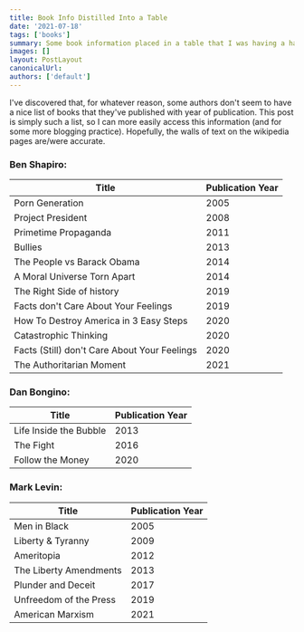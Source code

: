 ```yaml
---
title: Book Info Distilled Into a Table
date: '2021-07-18'
tags: ['books']
summary: Some book information placed in a table that I was having a hard time finding at one point
images: []
layout: PostLayout
canonicalUrl:
authors: ['default']
---
```


I've discovered that, for whatever reason, some authors don't seem to have a nice list of books that they've published
with year of publication. This post is simply such a list, so I can more easily access this information (and for some
more blogging practice). Hopefully, the walls of text on the wikipedia pages are/were accurate.

### Ben Shapiro:

| Title                                        | Publication Year |
| -------------------------------------------- | ---------------- |
| Porn Generation                              | 2005             |
| Project President                            | 2008             |
| Primetime Propaganda                         | 2011             |
| Bullies                                      | 2013             |
| The People vs Barack Obama                   | 2014             |
| A Moral Universe Torn Apart                  | 2014             |
| The Right Side of history                    | 2019             |
| Facts don't Care About Your Feelings         | 2019             |
| How To Destroy America in 3 Easy Steps       | 2020             |
| Catastrophic Thinking                        | 2020             |
| Facts (Still) don't Care About Your Feelings | 2020             |
| The Authoritarian Moment                     | 2021             |

### Dan Bongino:

| Title                  | Publication Year |
| ---------------------- | ---------------- |
| Life Inside the Bubble | 2013             |
| The Fight              | 2016             |
| Follow the Money       | 2020             |

### Mark Levin:

| Title                  | Publication Year |
| ---------------------- | ---------------- |
| Men in Black           | 2005             |
| Liberty & Tyranny      | 2009             |
| Ameritopia             | 2012             |
| The Liberty Amendments | 2013             |
| Plunder and Deceit     | 2017             |
| Unfreedom of the Press | 2019             |
| American Marxism       | 2021             |
